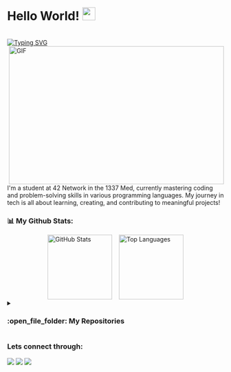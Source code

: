 <h1 >Hello World! <img src="https://raw.githubusercontent.com/MartinHeinz/MartinHeinz/master/wave.gif" width="30px"></h1>

<br>
<a href="https://git.io/typing-svg"><img src="https://readme-typing-svg.demolab.com?font=&size=24&pause=1000&width=435&lines=Welcome+to+my+GitHub;I'm+Youssef+Mouchtach;Student+at+Coding+School+1337" alt="Typing SVG" /></a>
<br>

<img align="right" alt="GIF" src="https://badge.mediaplus.ma/binary/ymouchta" width="500" height="320" />
I'm a student at 42 Network in the 1337 Med, currently mastering coding and problem-solving skills in various programming languages. My journey in tech is all about learning, creating, and contributing to meaningful projects!

<br>


### 📊 My Github Stats:
<div style="display: flex; align-items: center; justify-content: center; gap: 1rem;">
  <a href="https://github.com/mouchtach">
    <img src="https://github-readme-stats.vercel.app/api?username=mouchtach&count_private=false&hide=stars&show_icons=true&theme=holi&line_height=27" alt="GitHub Stats" height="150px"/>
  </a>
  <a href="https://github.com/mouchtach">
    <img src="https://github-readme-stats.vercel.app/api/top-langs/?username=mouchtach&hide=ASP.NET,jupyter%20notebook&theme=holi&hide_langs_below=1" alt="Top Languages" height="150px"/>
  </a>
</div>

<details><summary><h3> :open_file_folder: My Repositories </h3></summary>	
<br />

[![Readme Card](https://github-readme-stats.vercel.app/api/pin/?username=mouchtach&repo=libft&theme=holi)](https://github.com/mouchtach/libft)
[![Readme Card](https://github-readme-stats.vercel.app/api/pin/?username=mouchtach&repo=get_next_line&theme=holi)](https://github.com/mouchtach/get_next_line)
[![Readme Card](https://github-readme-stats.vercel.app/api/pin/?username=mouchtach&repo=ft_printf&theme=holi)](https://github.com/mouchtach/ft_printf)
[![Readme Card](https://github-readme-stats.vercel.app/api/pin/?username=mouchtach&repo=push_swap_range&theme=holi)](https://github.com/mouchtach/push_swap_range))
[![Readme Card](https://github-readme-stats.vercel.app/api/pin/?username=mouchtach&repo=push_swap_best_move&theme=holi)](https://github.com/mouchtach/push_swap_best_move)
[![Readme Card](https://github-readme-stats.vercel.app/api/pin/?username=mouchtach&repo=pipex&theme=holi)](https://github.com/mouchtach/pipex)

<br />
</details>



### Lets connect through:
<a href="https://www.facebook.com/share/1DaW5E1Yii/"><img src="https://img.icons8.com/fluency/48/000000/meta.png"/></a>
<a href="https://x.com/mouchtach190559?t=-nLmFovYYvUsYJS-P5uOYQ&s=09"><img src="https://img.icons8.com/color/48/000000/twitter--v1.png"/></a>
<a href="https://www.linkedin.com/in/youssef-mouchtach-2807931b8"><img src="https://img.icons8.com/color/48/000000/linkedin.png"/></a>

